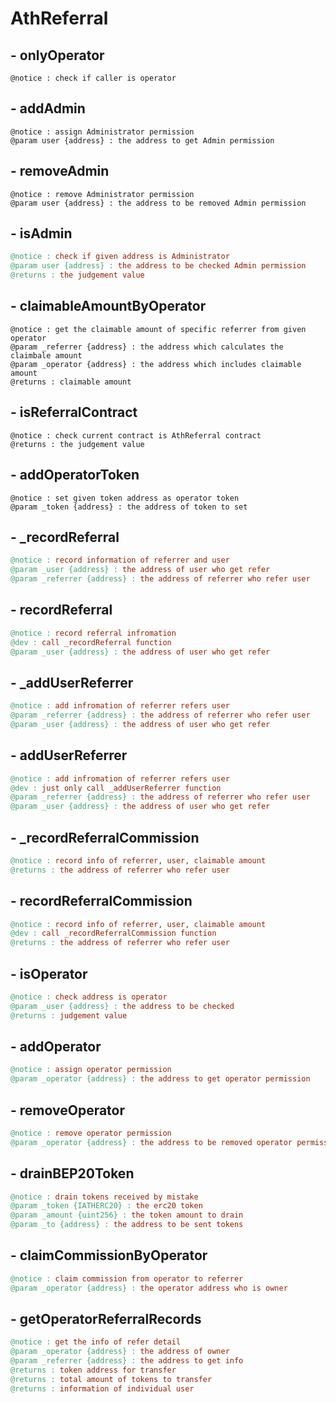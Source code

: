 # AthReferral



## - onlyOperator

```
@notice : check if caller is operator
```

## - addAdmin

```
@notice : assign Administrator permission
@param user {address} : the address to get Admin permission
```

## - removeAdmin

```
@notice : remove Administrator permission
@param user {address} : the address to be removed Admin permission
```

## - isAdmin

```makefile
@notice : check if given address is Administrator
@param user {address} : the address to be checked Admin permission
@returns : the judgement value
```

## - claimableAmountByOperator

```
@notice : get the claimable amount of specific referrer from given operator
@param _referrer {address} : the address which calculates the claimbale amount
@param _operator {address} : the address which includes claimable amount
@returns : claimable amount
```

## - isReferralContract

```
@notice : check current contract is AthReferral contract
@returns : the judgement value
```

## - addOperatorToken

```
@notice : set given token address as operator token
@param _token {address} : the address of token to set
```

## - \_recordReferral

```makefile
@notice : record information of referrer and user
@param _user {address} : the address of user who get refer
@param _referrer {address} : the address of referrer who refer user
```

## - recordReferral

```makefile
@notice : record referral infromation
@dev : call _recordReferral function
@param _user {address} : the address of user who get refer
```

## - \_addUserReferrer

```makefile
@notice : add infromation of referrer refers user
@param _referrer {address} : the address of referrer who refer user
@param _user {address} : the address of user who get refer
```

## - addUserReferrer

```makefile
@notice : add infromation of referrer refers user
@dev : just only call _addUserReferrer function
@param _referrer {address} : the address of referrer who refer user
@param _user {address} : the address of user who get refer
```

## - \_recordReferralCommission

```makefile
@notice : record info of referrer, user, claimable amount
@returns : the address of referrer who refer user
```

## - recordReferralCommission

```makefile
@notice : record info of referrer, user, claimable amount
@dev : call _recordReferralCommission function
@returns : the address of referrer who refer user
```

## - isOperator

```makefile
@notice : check address is operator
@param _user {address} : the address to be checked
@returns : judgement value
```

## - addOperator

```makefile
@notice : assign operator permission
@param _operator {address} : the address to get operator permission
```

## - removeOperator

```makefile
@notice : remove operator permission
@param _operator {address} : the address to be removed operator permission
```

## - drainBEP20Token

```makefile
@notice : drain tokens received by mistake
@param _token {IATHERC20} : the erc20 token
@param _amount {uint256} : the token amount to drain
@param _to {address} : the address to be sent tokens
```

## - claimCommissionByOperator

```makefile
@notice : claim commission from operator to referrer
@param _operator {address} : the operator address who is owner
```

## - getOperatorReferralRecords

```makefile
@notice : get the info of refer detail
@param _operator {address} : the address of owner
@param _referrer {address} : the address to get info
@returns : token address for transfer
@returns : total amount of tokens to transfer 
@returns : information of individual user
```
